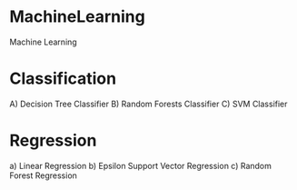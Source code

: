 # MachineLearning
Machine Learning

# Classification
A) Decision Tree Classifier
B) Random Forests Classifier
C) SVM Classifier

# Regression
a) Linear Regression
b) Epsilon Support Vector Regression
c) Random Forest Regression

